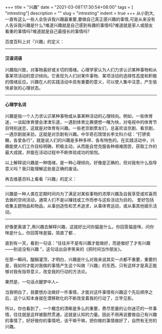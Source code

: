 +++
title = "兴趣"
date = "2021-03-08T17:30:54+08:00"
tags = [ "intresting"]
description = ""
slug = "intresting"
indent = true
+++
从小到大,一直有这么一些人会告诉我兴趣最重要,要做自己真正感兴趣的事情,可是从来没有人告诉我兴趣是什么?难道兴趣就是自己感到有趣的事情吗?难道就是家人或朋友看重的事情吗?难道就是自己最擅长的事情吗?


百度百科上对『兴趣』的定义：

---
#### 汉语词语

兴趣指兴致，对事物喜好或关切的情绪。心理学家认为人们力求认识某种事物和从事某项活动的意识倾向。它表现为人们对某件事物、某项活动的选择性态度和积极的情绪反应。兴趣在人的实践活动中具有重要的意义，可以使人集中注意，产生愉快紧张的心理状态。

---

#### 心理学名词
兴趣是指一个人力求认识某种事物或从事某种活动的心理倾向。例如，一些体育迷，一谈起体育便会津津乐道，一遇到体育比赛便想一睹为快，对电视中的体育节目特别迷恋，这就是对体育有兴趣。一些老京剧票友们，总喜欢谈京剧、看京剧，一遇京剧就来劲，这就是对京剧有兴趣。中华奇石馆馆长李文科介绍：“打锣卖糖，各爱各行”，就是说人们的兴趣是多种多样、各有特色的。在实践活动中，兴趣能使人们工作目标明确，积极主动，从而能自觉克服各种艰难困苦，获取工作的最大成就，并能在活动过程中不断体验成功的愉悦。

以上解释说兴趣是一种情绪，是一种心理倾向，好像是正确的，但对我有什么指导意义吗？我只能理解这些是正确的废话。

再去维基百科上看看『兴趣』的定义：

---


兴趣是一种人类在定期时间内为了满足对某些事物的浓厚兴趣及自我享受或欢喜而去做的空闲活动，通常人们不是以赚钱或工作而参与这些活动为目的。 爱好包括收集主题物品和物品，从事创造性和艺术追求，从事体育运动，或从事其他娱乐活动。

---
好像更离谱了,用兴趣去解释兴趣，这就好比问你猫是什么，你回答猫是咪，问你咪是什么，你回答咪是猫，简直了都...

直到有一天，看到一句话：“往往并不是有兴趣才能做好，而是做好了才有兴趣——别说没有兴趣 ”，这句话出自李笑来的《把时间当作朋友》。

在那一瞬间，醍醐灌顶，才明白，兴趣是什么对我来说其实一点都不重要，重要的是，我如何才能对我做的事情产生这个叫做『兴趣』的东西，只有这样才是真正能够对我有指导意义，改变我的行动的方法论。

果然是，一句话点醒梦中人~

当我明白了，我要想办法做好一件事情，才能对这件事情有兴趣这个先后顺序之后，这个认知本身就在潜移默化的不断改变着我的行动了，立竿见影。

所以，你也看到了，一个概念的清晰是多么的重要，费尽思量的让你迷茫的一件事情，往往就是这样被豁然贯通，这就是认知的力量。因此不用再说要做自己有兴趣的事情了，好好做你的事情吧，该干嘛干嘛，把你做的事情做好了，自然有无穷的兴趣。





